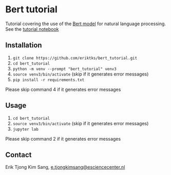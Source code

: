 # Bert tutorial

Tutorial covering the use of the [Bert model](https://en.wikipedia.org/wiki/BERT_(language_model)) for natural language processing. See the [tutorial notebook](https://github.com/eriktks/bert_tutorial/blob/main/bert_tutorial.ipynb)

## Installation

1. `git clone https://github.com/eriktks/bert_tutorial.git`
2. `cd bert_tutorial`
3. `python -m venv --prompt "bert_tutorial" venv3`
4. `source venv3/bin/activate` (skip if it generates error messages)
5. `pip install -r requirements.txt`

Please skip command 4 if it generates error messages


## Usage

1. `cd bert_tutorial`
2. `source venv3/bin/activate` (skip if it generates error messages)
3. `jupyter lab`

Please skip command 2 if it generates error messages


## Contact

Erik Tjong Kim Sang, e.tjongkimsang@esciencecenter.nl
